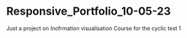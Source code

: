 # Responsive_Portfolio_10-05-23
Just a project on Inofrmation visualisation Course for the cyclic test 1
